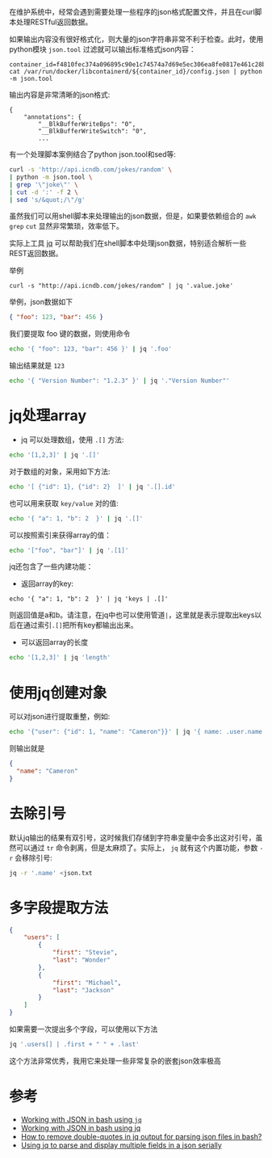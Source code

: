 在维护系统中，经常会遇到需要处理一些程序的json格式配置文件，并且在curl脚本处理RESTful返回数据。

如果输出内容没有很好格式化，则大量的json字符串非常不利于检查。此时，使用python模块 `json.tool` 过滤就可以输出标准格式json内容：

```
container_id=f4810fec374a096895c90e1c74574a7d69e5ec306ea8fe0817e461c28b3da716
cat /var/run/docker/libcontainerd/${container_id}/config.json | python -m json.tool
```

输出内容是非常清晰的json格式:

```
{
    "annotations": {
        "__BlkBufferWriteBps": "0",
        "__BlkBufferWriteSwitch": "0",
        ...
```

有一个处理脚本案例结合了python json.tool和sed等:

```bash
curl -s 'http://api.icndb.com/jokes/random' \
| python -m json.tool \
| grep '\"joke\"' \
| cut -d ':' -f 2 \
| sed 's/&quot;/\"/g'
```

虽然我们可以用shell脚本来处理输出的json数据，但是，如果要依赖组合的 `awk` `grep` `cut` 显然非常繁琐，效率低下。

实际上工具 [jq](https://stedolan.github.io/jq/) 可以帮助我们在shell脚本中处理json数据，特别适合解析一些REST返回数据。

举例

```
curl -s "http://api.icndb.com/jokes/random" | jq '.value.joke'
```

举例，json数据如下

```json
{ "foo": 123, "bar": 456 }
```

我们要提取 foo 键的数据，则使用命令

```bash
echo '{ "foo": 123, "bar": 456 }' | jq '.foo'
```

输出结果就是 `123`

```bash
echo '{ "Version Number": "1.2.3" }' | jq '."Version Number"'
```

# jq处理array

* jq 可以处理数组，使用 `.[]` 方法:

```bash
echo '[1,2,3]' | jq '.[]'
```

对于数组的对象，采用如下方法:

```bash
echo '[ {"id": 1}, {"id": 2}  ]' | jq '.[].id'
```

也可以用来获取 `key/value` 对的值:

```bash
echo '{ "a": 1, "b": 2  }' | jq '.[]'
```

可以按照索引来获得array的值：

```bash
echo '["foo", "bar"]' | jq '.[1]'
```

jq还包含了一些内建功能：

- 返回array的key:

```
echo '{ "a": 1, "b": 2  }' | jq 'keys | .[]'
```

则返回值是a和b。请注意，在jq中也可以使用管道`|`，这里就是表示提取出keys以后在通过索引`.[]`把所有key都输出出来。

- 可以返回array的长度

```bash
echo '[1,2,3]' | jq 'length'
```

# 使用jq创建对象

可以对json进行提取重整，例如:

```bash
echo '{"user": {"id": 1, "name": "Cameron"}}' | jq '{ name: .user.name  }'
```

则输出就是

```json
{
  "name": "Cameron"
}
```

# 去除引号

默认jq输出的结果有双引号，这时候我们存储到字符串变量中会多出这对引号，虽然可以通过 `tr` 命令剥离，但是太麻烦了。实际上， `jq` 就有这个内置功能，参数 `-r` 会移除引号:

```bash
jq -r '.name' <json.txt
```

# 多字段提取方法

```json
{
    "users": [
        {
            "first": "Stevie",
            "last": "Wonder"
        },
        {
            "first": "Michael",
            "last": "Jackson"
        }
    ]
}
```

如果需要一次提出多个字段，可以使用以下方法

```bash
jq '.users[] | .first + " " + .last'
```

这个方法非常优秀，我用它来处理一些非常复杂的嵌套json效率极高

# 参考

* [Working with JSON in bash using `jq`](https://medium.com/cameron-nokes/working-with-json-in-bash-using-jq-13d76d307c4)
* [Working with JSON in bash using jq](https://cameronnokes.com/blog/working-with-json-in-bash-using-jq/)
* [How to remove double-quotes in jq output for parsing json files in bash? ](https://stackoverflow.com/questions/44656515/how-to-remove-double-quotes-in-jq-output-for-parsing-json-files-in-bash)
* [Using jq to parse and display multiple fields in a json serially](https://stackoverflow.com/questions/28164849/using-jq-to-parse-and-display-multiple-fields-in-a-json-serially)